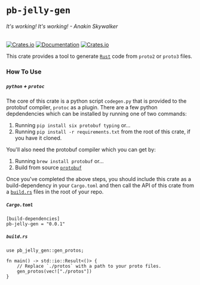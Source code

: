 # `pb-jelly-gen`
###### It's working! It's working! - Anakin Skywalker
[![Crates.io](https://img.shields.io/crates/v/pb-jelly-gen)](https://crates.io/crates/pb-jelly-gen) [![Documentation](https://docs.rs/pb-jelly-gen/badge.svg)](https://docs.rs/pb-jelly-gen) [![Crates.io](https://img.shields.io/crates/l/pb-jelly-gen)](LICENSE)

This crate provides a tool to generate [`Rust`](https://www.rust-lang.org/) code from `proto2` or `proto3` files. 

### How To Use

##### `python` + `protoc`
The core of this crate is a python script `codegen.py` that is provided to the protobuf compiler, `protoc` as a plugin.
There are a few python depdendencies which can be installed by running one of two commands:
1. Running `pip install six protobuf typing` or...
2. Running `pip install -r requirements.txt` from the root of this crate, if you have it cloned.

You'll also need the protobuf compiler which you can get by:
1. Running `brew install protobuf` or...
2. Build from source [`protobuf`](https://github.com/protocolbuffers/protobuf)

Once you've completed the above steps, you should include this crate as a build-dependency in your `Cargo.toml` and then call the API of this crate from a [`build.rs`](https://doc.rust-lang.org/cargo/reference/build-scripts.html) files in the root of your repo.

##### `Cargo.toml`
```
[build-dependencies]
pb-jelly-gen = "0.0.1"
```

##### `build.rs`
```
use pb_jelly_gen::gen_protos;

fn main() -> std::io::Result<()> {
    // Replace `./protos` with a path to your proto files.
    gen_protos(vec!["./protos"])
}
```
